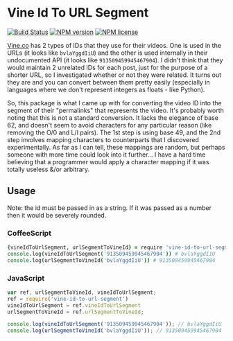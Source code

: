 # Vine Id To URL Segment
[![Build Status](http://img.shields.io/travis/slang800/vine-id-to-url-segment.svg?style=flat-square)](https://travis-ci.org/slang800/vine-id-to-url-segment) [![NPM version](http://img.shields.io/npm/v/vine-id-to-url-segment.svg?style=flat-square)](https://www.npmjs.org/package/vine-id-to-url-segment) [![NPM license](http://img.shields.io/npm/l/vine-id-to-url-segment.svg?style=flat-square)](https://www.npmjs.org/package/vine-id-to-url-segment)

[Vine.co](https://en.wikipedia.org/wiki/Vine_%28service%29) has 2 types of IDs that they use for their videos. One is used in the URLs (it looks like `bvlaYggdIiU`) and the other is used internally in their undocumented API (it looks like `913509459945467904`). I didn't think that they would maintain 2 unrelated IDs for each post, just for the purpose of a shorter URL, so I investigated whether or not they were related. It turns out they are and you can convert between them pretty easily (especially in languages where we don't represent integers as floats - like Python).

So, this package is what I came up with for converting the video ID into the segment of their "permalinks" that represents the video. It's probably worth noting that this is not a standard conversion. It lacks the elegance of base 62, and doesn't seem to avoid characters for any particular reason (like removing the O/0 and L/I pairs). The 1st step is using base 49, and the 2nd step involves mapping characters to counterparts that I discovered experimentally. As far as I can tell, these mappings are random, but perhaps someone with more time could look into it further... I have a hard time believing that a programmer would apply a character mapping if it was totally useless &/or arbitrary.

## Usage
Note: the id must be passed in as a string. If it was passed as a number then it would be severely rounded.

### CoffeeScript
```coffee
{vineIdToUrlSegment, urlSegmentToVineId} = require 'vine-id-to-url-segment'
console.log(vineIdToUrlSegment('913509459945467904')) # bvlaYggdIiU
console.log(urlSegmentToVineId('bvlaYggdIiU')) # 913509459945467904
```

### JavaScript
```js
var ref, urlSegmentToVineId, vineIdToUrlSegment;
ref = require('vine-id-to-url-segment')
vineIdToUrlSegment = ref.vineIdToUrlSegment
urlSegmentToVineId = ref.urlSegmentToVineId;

console.log(vineIdToUrlSegment('913509459945467904')); // bvlaYggdIiU
console.log(urlSegmentToVineId('bvlaYggdIiU')); // 913509459945467904
```
